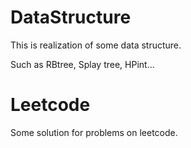 # DataStructure

This is realization of some data structure.

Such as RBtree, Splay tree, HPint...

# Leetcode

Some solution for problems on leetcode.
